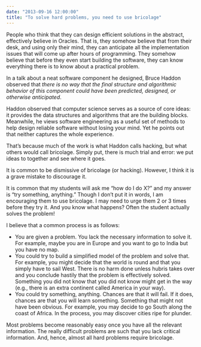 ```yaml
---
date: "2013-09-16 12:00:00"
title: "To solve hard problems, you need to use bricolage"
---
```




People who think that they can design efficient solutions in the abstract, effectively believe in Oracles. That is, they somehow believe that from their desk, and using only their mind, they can anticipate all the implementation issues that will come up after hours of programming. They somehow believe that before they even start building the software, they can know everything there is to know about a practical problem.

In a talk about a neat software component he designed, Bruce Haddon observed that <em>there is no way that the final structure and algorithmic behavior of this component could have been predicted, designed, or otherwise anticipated</em>.

Haddon observed that computer science serves as a source of core ideas: it provides the data structures and algorithms that are the building blocks. Meanwhile, he views software engineering as a useful set of methods to help design reliable software without losing your mind. Yet he points out that neither captures the whole experience.

That&rsquo;s because much of the work is what Haddon calls hacking, but what others would call bricolage. Simply put, there is much trial and error: we put ideas to together and see where it goes.

It is common to be dismissive of bricolage (or hacking). However, I think it is a grave mistake to discourage it.

It is common that my students will ask me &ldquo;how do I do X?&rdquo; and my answer is &ldquo;try something, anything.&rdquo; Though I don&rsquo;t put it in words, I am encouraging them to use bricolage. I may need to urge them 2 or 3 times before they try it. And you know what happens? Often the student actually solves the problem!

I believe that a common process is as follows:

- You are given a problem. You lack the necessary information to solve it. For example, maybe you are in Europe and you want to go to India but you have no map. 
- You could try to build a simplified model of the problem and solve that. For example, you might decide that the world is round and that you simply have to sail West. There is no harm done unless hubris takes over and you conclude hastily that the problem is effectively solved. Something you did not know that you did not know might get in the way (e.g., there is an extra continent called America in your way). 
- You could try something, anything. Chances are that it will fail. If it does, chances are that you will learn something. Something that might not have been obvious. For example, you may decide to go South along the coast of Africa. In the process, you may discover cities ripe for plunder. 


Most problems become reasonably easy once you have all the relevant information. The really difficult problems are such that you lack critical information. And, hence, almost all hard problems require bricolage.

